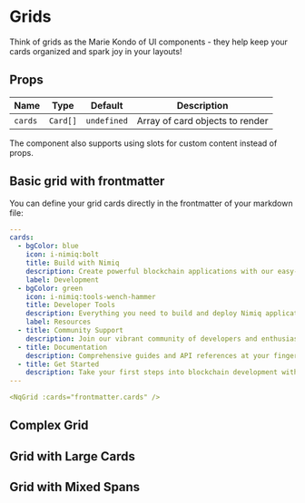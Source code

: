 # Grids

Think of grids as the Marie Kondo of UI components - they help keep your cards organized and spark joy in your layouts!

## Props

| Name    | Type     | Default     | Description                     |
| ------- | -------- | ----------- | ------------------------------- |
| `cards` | `Card[]` | `undefined` | Array of card objects to render |

The component also supports using slots for custom content instead of props.

## Basic grid with frontmatter

You can define your grid cards directly in the frontmatter of your markdown file:

```yaml
---
cards:
  - bgColor: blue
    icon: i-nimiq:bolt
    title: Build with Nimiq
    description: Create powerful blockchain applications with our easy-to-use tools
    label: Development
  - bgColor: green
    icon: i-nimiq:tools-wench-hammer
    title: Developer Tools
    description: Everything you need to build and deploy Nimiq applications
    label: Resources
  - title: Community Support
    description: Join our vibrant community of developers and enthusiasts
  - title: Documentation
    description: Comprehensive guides and API references at your fingertips
  - title: Get Started
    description: Take your first steps into blockchain development with Nimiq
---

<NqGrid :cards="frontmatter.cards" />
```

<ComponentPreview lang="vue">

<NqGrid>

<NqCard
  title="The First Card"
  description="I'm just the first in a series of amazing cards."
/>

<NqCard
  title="The Second Card"
  description="Right in the middle, keeping things balanced."
/>

<NqCard
  title="The Third Card"
  description="Last but not least, completing the trilogy."
/>

</NqGrid>

</ComponentPreview>

## Complex Grid

<ComponentPreview lang="vue">

<NqGrid>

<NqCard
  bg-color="blue"
  href="#"
  icon="i-nimiq:browsermesh"
  label="Build Something Cool"
  title="Your Journey Starts Here"
  description="Like building with LEGO, but for grown-ups who code!"
/>

<NqCard
  bg-color="green"
  href="#"
  icon="i-nimiq:cubes"
  label="Learn The Ropes"
  title="Beyond Hello World"
  description="Because understanding Nimiq is easier than explaining why you need another mechanical keyboard."
/>

<NqCard
  title="The Support Squad"
  description="We're like your coding best friends, minus the coffee borrowing."
/>

<NqCard
  title="The Innovation Corner"
  description="Where ideas come to party and bugs come to retire."
/>

<NqCard
  title="The Fun Zone"
  description="Because who said documentation had to be boring?"
/>

</NqGrid>

</ComponentPreview>

## Grid with Large Cards

<ComponentPreview lang="vue">

<NqGrid>

<NqLargeCard
  icon="i-nimiq:tools-wench-hammer"
  title="The Wise Elder"
  description="I'm the big card that's seen it all. Think of me as the senior developer of cards."
/>

<NqLargeCard
  icon="i-nimiq:tools-wench-hammer"
  title="The Middle Manager"
  description="I keep things balanced, like a good project manager (but more reliable)."
/>

<NqLargeCard
  icon="i-nimiq:tools-wench-hammer"
  title="The Team Player"
  description="I complete the trio with style. Three's company, four's a grid overflow!"
/>

</NqGrid>

</ComponentPreview>

## Grid with Mixed Spans

<ComponentPreview lang="vue">

<NqGrid>

<NqCard
  span="full"
  bg-color="blue"
  icon="i-nimiq:browsermesh"
  title="Full Width Feature"
  description="I'm a special card that spans the entire width of the grid. Perfect for featured content or important announcements!"
/>

<NqCard
  span="half"
  bg-color="green"
  icon="i-nimiq:tools-wench-hammer"
  title="Half Width Card"
  description="I take up half the grid width, making me stand out more than standard cards."
/>

<NqCard
  span="half"
  bg-color="orange"
  icon="i-nimiq:bolt"
  title="Another Half"
  description="Together with my friend, we make a perfect pair across the row."
/>

<NqCard
  title="Regular Card"
  description="I'm a standard card, happy with my default width."
/>

<NqCard
  title="Another Regular"
  description="Me too! Default width is cozy."
/>

<NqCard
  title="Last But Not Least"
  description="Completing this mixed layout showcase."
/>

</NqGrid>

</ComponentPreview>
